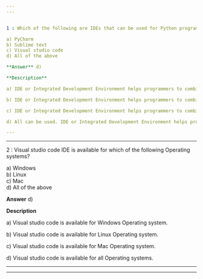 ```yaml
---
---


1 : Which of the following are IDEs that can be used for Python programming?  

a) PyCharm  
b) Sublime text  
c) Visual studio code  
d) All of the above  

**Answer** d) 

**Description**  

a) IDE or Integrated Development Environment helps programmers to combine different aspects of writing a computer program. They have a source code editor, build automation tools &amp; debugger. PyCharm is a widely used Python IDE created by Jet Brains.  

b) IDE or Integrated Development Environment helps programmers to combine different aspects of writing a computer program. They have a source code editor, build automation tools &amp; debugger. Sublime text is a very popular code editor &amp; supports many languages including Python.

c) IDE or Integrated Development Environment helps programmers to combine different aspects of writing a computer program. They have a source code editor, build automation tools &amp; debugger. Visual studio code is an open – source and free IDE created by Microsoft.

d) All can be used. IDE or Integrated Development Environment helps programmers to combine different aspects of writing a computer program. They have a source code editor, build automation tools &amp; debugger. Visual studio code is an open – source and free IDE created by Microsoft. PyCharm is a widely used Python IDE created by Jet Brains. Sublime text is a very popular code editor &amp; supports many languages including Python.  

---
```

---


2 : Visual studio code IDE is available for which of the following Operating systems?  

a) Windows  
b) Linux  
c) Mac  
d) All of the above  

**Answer** d) 

**Description**  

a) Visual studio code is available for Windows Operating system.

b) Visual studio code is available for Linux Operating system.  

c) Visual studio code is available for Mac Operating system.  

d) Visual studio code is available for all Operating systems. 

---
---



